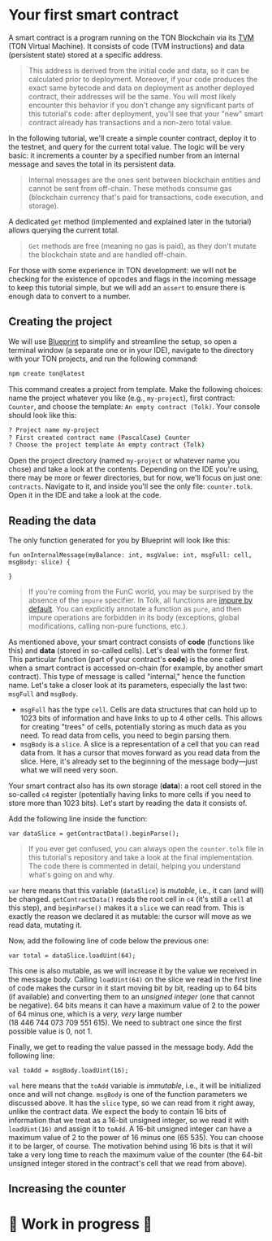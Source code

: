 # Your first smart contract

A smart contract is a program running on the TON Blockchain via its [TVM](https://docs.ton.org/v3/documentation/tvm/tvm-overview) (TON Virtual Machine). It consists of code (TVM instructions) and data (persistent state) stored at a specific address.

> This address is derived from the initial code and data, so it can be calculated prior to deployment. Moreover, if your code produces the exact same bytecode and data on deployment as another deployed contract, their addresses will be the same. You will most likely encounter this behavior if you don't change any significant parts of this tutorial's code: after deployment, you'll see that your "new" smart contract already has transactions and a non-zero total value.

In the following tutorial, we'll create a simple counter contract, deploy it to the testnet, and query for the current total value. The logic will be very basic: it increments a counter by a specified number from an internal message and saves the total in its persistent data.

> Internal messages are the ones sent between blockchain entities and cannot be sent from off-chain. These methods consume gas (blockchain currency that's paid for transactions, code execution, and storage).

A dedicated `get` method (implemented and explained later in the tutorial) allows querying the current total.

> `Get` methods are free (meaning no gas is paid), as they don't mutate the blockchain state and are handled off-chain.

For those with some experience in TON development: we will not be checking for the existence of opcodes and flags in the incoming message to keep this tutorial simple, but we will add an `assert` to ensure there is enough data to convert to a number.

## Creating the project

We will use [Blueprint](https://github.com/ton-community/blueprint) to simplify and streamline the setup, so open a terminal window (a separate one or in your IDE), navigate to the directory with your TON projects, and run the following command:

```bash
npm create ton@latest
```

This command creates a project from template. Make the following choices: name the project whatever you like (e.g., `my-project`), first contract: `Counter`, and choose the template: `An empty contract (Tolk)`. Your console should look like this:

```bash
? Project name my-project
? First created contract name (PascalCase) Counter
? Choose the project template An empty contract (Tolk)
```

Open the project directory (named `my-project` or whatever name you chose) and take a look at the contents. Depending on the IDE you're using, there may be more or fewer directories, but for now, we'll focus on just one: `contracts`. Navigate to it, and inside you'll see the only file: `counter.tolk`. Open it in the IDE and take a look at the code.

## Reading the data

The only function generated for you by Blueprint will look like this:
```tolk
fun onInternalMessage(myBalance: int, msgValue: int, msgFull: cell, msgBody: slice) {

}
```

> If you're coming from the FunC world, you may be surprised by the absence of the `impure` specifier. In Tolk, all functions are [impure by default](https://docs.ton.org/v3/documentation/smart-contracts/tolk/tolk-vs-func/in-detail). You can explicitly annotate a function as `pure`, and then impure operations are forbidden in its body (exceptions, global modifications, calling non-pure functions, etc.).

As mentioned above, your smart contract consists of **code** (functions like this) and **data** (stored in so-called cells). Let's deal with the former first. This particular function (part of your contract's **code**) is the one called when a smart contract is accessed on-chain (for example, by another smart contract). This type of message is called "internal," hence the function name. Let's take a closer look at its parameters, especially the last two: `msgFull` and `msgBody`.

- `msgFull` has the type `cell`. Cells are data structures that can hold up to 1023 bits of information and have links to up to 4 other cells. This allows for creating "trees" of cells, potentially storing as much data as you need. To read data from cells, you need to begin parsing them.
- `msgBody` is a `slice`. A slice is a representation of a cell that you can read data from. It has a cursor that moves forward as you read data from the slice. Here, it's already set to the beginning of the message body—just what we will need very soon.

Your smart contract also has its own storage (**data**): a root cell stored in the so-called `c4` register (potentially having links to more cells if you need to store more than 1023 bits). Let's start by reading the data it consists of.

Add the following line inside the function:
```tolk
var dataSlice = getContractData().beginParse();
```

> If you ever get confused, you can always open the `counter.tolk` file in this tutorial's repository and take a look at the final implementation. The code there is commented in detail, helping you understand what's going on and why.

`var` here means that this variable (`dataSlice`) is *mutable*, i.e., it can (and will) be changed. `getContractData()` reads the root cell in `c4` (it's still a `cell` at this step), and `beginParse()` makes it a `slice` we can read from. This is exactly the reason we declared it as mutable: the cursor will move as we read data, mutating it.

Now, add the following line of code below the previous one:

```tolk
var total = dataSlice.loadUint(64);
```

This one is also mutable, as we will increase it by the value we received in the message body. Calling `loadUint(64)` on the slice we read in the first line of code makes the cursor in it start moving bit by bit, reading up to 64 bits (if available) and converting them to an *unsigned integer* (one that cannot be negative). 64 bits means it can have a maximum value of 2 to the power of 64 minus one, which is a *very, very* large number (18 446 744 073 709 551 615). We need to subtract one since the first possible value is 0, not 1.

Finally, we get to reading the value passed in the message body. Add the following line:

```tolk
val toAdd = msgBody.loadUint(16);
```

`val` here means that the `toAdd` variable is *immutable*, i.e., it will be initialized once and will not change. `msgBody` is one of the function parameters we discussed above. It has the `slice` type, so we can read from it right away, unlike the contract data. We expect the body to contain 16 bits of information that we treat as a 16-bit unsigned integer, so we read it with `loadUint(16)` and assign it to `toAdd`. A 16-bit unsigned integer can have a maximum value of 2 to the power of 16 minus one (65 535). You can choose it to be larger, of course. The motivation behind using 16 bits is that it will take a very long time to reach the maximum value of the counter (the 64-bit unsigned integer stored in the contract's cell that we read from above).

## Increasing the counter

[//]: TODO: (As you only have one script &#40;`deployCounter.ts`&#41; there will be no prompts regarding what to run, but that is the script being executed. In particular, this command...)

# 🚧 Work in progress 🚧 #